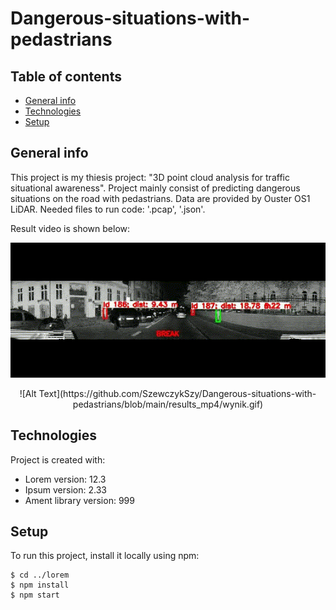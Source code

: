 # Dangerous-situations-with-pedastrians

## Table of contents
* [General info](#general-info)
* [Technologies](#technologies)
* [Setup](#setup)

## General info
This project is my thiesis project: "3D point cloud analysis for traffic situational awareness". Project mainly consist of predicting dangerous situations on the road with pedastrians. Data are provided by Ouster OS1 LiDAR. Needed files to run code: '.pcap', '.json'.

Result video is shown below:

<p align="center">
  <img src="results_mp4/wynik.gif" alt="animated" />
</p>

<p align="center">
  ![Alt Text](https://github.com/SzewczykSzy/Dangerous-situations-with-pedastrians/blob/main/results_mp4/wynik.gif)
</p>

	
## Technologies
Project is created with:
* Lorem version: 12.3
* Ipsum version: 2.33
* Ament library version: 999
	
## Setup
To run this project, install it locally using npm:

```
$ cd ../lorem
$ npm install
$ npm start
```
